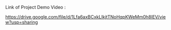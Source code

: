 Link of Project Demo Video :

https://drive.google.com/file/d/1Lfa6axBCxkLIkjtTNoHqpKWeMm0h8lEV/view?usp=sharing
